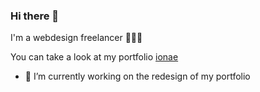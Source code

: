 ### Hi there 👋

I'm a webdesign freelancer 👨🏼‍💻

You can take a look at my portfolio [ionae](https://www.ionae.de)

- 🔭 I’m currently working on the redesign of my portfolio

